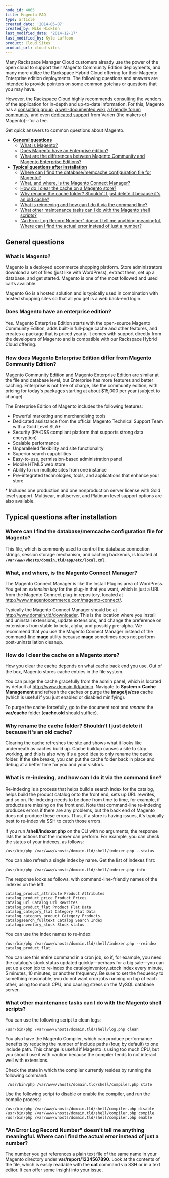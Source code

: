 ```yaml
---
node_id: 4065
title: Magento FAQ
type: article
created_date: '2014-05-07'
created_by: Mike Hicklen
last_modified_date: '2014-12-17'
last_modified_by: Kyle Laffoon
product: Cloud Sites
product_url: cloud-sites
---
```


Many Rackspace Manager Cloud customers already use the power of the open
cloud to support their Magento Community Edition deployments, and many
more utilize the Rackspace Hybrid Cloud offering for their Magento
Enterprise edition deployments. The following questions and answers are
intended to provide pointers on some common gotchas or questions that
you may have.

However, the Rackspace Cloud highly recommends consulting the vendors of
the application for in-depth and up-to-date information. For this,
Magento has a [consulting
group](http://www.magentocommerce.com/consulting "http://www.magentocommerce.com/consulting"),
[a well-documented
wiki](http://www.magentocommerce.com/wiki/ "http://www.magentocommerce.com/wiki/"),
[a friendly forum
community](http://www.magentocommerce.com/boards "http://www.magentocommerce.com/boards"),
and even [dedicated
support](http://www.magentocommerce.com/support/overview "http://www.magentocommerce.com/support/overview")
from Varien (the makers of Magento)--for a fee.

Get quick answers to common questions about Magento.

-   [**General questions**](#generalquestions)
    -   [What is Magento?](#whatismagento)
    -   [Does Magento have an Enterprise edition?](#magentoenterprise)
    -   [What are the differences between Magento Community and Magento
        Enterprise Editions?](#differencescommunityenterprise)
-   [**Typical questions after
    installation**](#typicalquestionsafterinstall)
    -   [Where can I find the database/memcache configuration file for
        Magento?](#locationdbasememcacheconfig)
    -   [What, and where, is the Magento Connect
        Manager?](#connectmanager)
    -   [How do I clear the cache on a Magento store?](#clearcache)
    -   [Why rename the cache folder? Shouldn&rsquo;t I just delete it because
        it's an old cache?](#whyrenamecachefldr)
    -   [What is reindexing and how can I do it via the command
        line?](#reindexingviacmdline)
    -   [What other maintenance tasks can I do with the Magento shell
        scripts?](#othermaintscripts)
    -   ["An Error Log Record Number" doesn't tell me
        anything meaningful. Where can I find the actual error instead
        of just a number?](#errorloginfo)

**General questions**
-------------------------

### What is Magento?

Magento is a deployed ecommerce shopping platform. Store administrators
download a set of files (just like with WordPress), extract them, set up
a database, and get started. Magento is one of the most followed and
used carts available.

Magento Go is a hosted solution and is typically used in combination
with hosted shopping sites so that all you get is a web back-end login.

### Does Magento have an enterprise edition?

Yes. Magento Enterprise Edition starts with the open-source Magento
Community Edition, adds built-in full-page cache and other features, and
creates a package that is priced yearly. It comes with support directly
from the developers of Magento and is compatible with our Rackspace
Hybrid Cloud offering.

### How does Magento Enterprise Edition differ from Magento Community Edition?

Magento Community Edition and Magento Enterprise Edition are similar at
the file and database level, but Enterprise has more features and better
caching. Enterprise is not free of charge, like the community edition,
with pricing for today's packages starting at about \$15,000 per year
(subject to change).

The Enterprise Edition of Magento includes the following features:

-   Powerful marketing and merchandising tools
-   Dedicated assistance from the official Magento Technical Support
    Team with a Gold Level SLA\*
-   Security (PA-DSS compliant platform that supports strong
    data encryption)
-   Scalable performance
-   Unparalleled flexibility and site functionality
-   Superior search capabilities
-   Easy-to-use, permission-based administration panel
-   Mobile HTML5 web store
-   Ability to run multiple sites from one instance
-   Pre-integrated technologies, tools, and applications that enhance
    your store

\* Includes one production and one nonproduction server license with
Gold level support. Multiyear, multiserver, and Platinum level support
options are also available.

Typical questions after installation
----------------------------------------

### Where can I find the database/memcache configuration file for Magento?

This file, which is commonly used to control the database connection
strings, session storage mechanism, and caching backends, is located at
**`/var/www/vhosts/domain.tld/app/etc/local.xml`**.

### What, and where, is the Magento Connect Manager?

The Magento Connect Manager is like the Install Plugins area of
WordPress. You get an *extension key* for the plug-in that you want,
which is just a URL from the Magento Connect plug-in repository, located
at
[<span>http://www.magentocommerce.com/magento-connect/</span>](http://www.magentocommerce.com/magento-connect/).

Typically the Magento Connect Manager should be at
<span>http://www.domain.tld/downloader</span>. This is the location
where you install and uninstall extensions, update extensions, and
change the preference on extensions from stable to beta, alpha, and
possibly pre-alpha. We recommend that you use the Magento Connect
Manager instead of the command-line **mage** utility because **mage**
sometimes does not perform post-uninstallation cleanup.

### How do I clear the cache on a Magento store?

How you clear the cache depends on what cache back end you use. Out of
the box, Magento stores cache entries in the file system.

You can purge the cache gracefully from the admin panel, which is
located by default at <http://www.domain.tld/admin>. Navigate
to **System &gt; Cache Management** and refresh the caches or purge the
**image/js/css** cache (which is useful if you just enabled or disabled
minifying).

To purge the cache forcefully, go to the document root and *rename* the
**var/cache** folder (**cache.old** should suffice).

### Why rename the cache folder? Shouldn&rsquo;t I just delete it because it's an old cache?

Clearing the cache refreshes the site and shows what it looks like
underneath as caches build up. Cache buildup causes a site to stop
working, and this is also why it's a good idea to only rename the cache
folder. If the site breaks, you can put the cache folder back in place
and debug at a better time for you and your visitors.

### What is re-indexing, and how can I do it via the command line?

Re-indexing is a process that helps build a search index for the
catalog, helps build the product catalog onto the front end, sets up URL
rewrites, and so on. Re-indexing needs to be done from time to time, for
example, if products are missing on the front end. Note that
command-line re-indexing produces errors if there are any problems, but
the back end of Magento does not produce these errors. Thus, if a store
is having issues, it's typically best to re-index via SSH to catch those
errors.

If you run **/shell/indexer.php** on the CLI with no arguments, the
response lists the actions that the indexer can perform. For example,
you can check the status of your indexes, as follows:

    /usr/bin/php /var/www/vhosts/domain.tld/shell/indexer.php --status

You can also refresh a single index by name. Get the list of indexes
first:

    /usr/bin/php /var/www/vhosts/domain.tld/shell/indexer.php info

The response looks as follows, with command-line-friendly names of the
indexes on the left:

    catalog_product_attribute Product Attributes
    catalog_product_price Product Prices
    catalog_url Catalog Url Rewrites
    catalog_product_flat Product Flat Data
    catalog_category_flat Category Flat Data
    catalog_category_product Category Products
    catalogsearch_fulltext Catalog Search Index
    cataloginventory_stock Stock status



You can use the index names to re-index:

    /usr/bin/php /var/www/vhosts/domain.tld/shell/indexer.php --reindex catalog_product_flat

You can use this entire command in a cron job, so if, for example, you
need the catalog's stock status updated quickly&mdash;perhaps for a big
sale&mdash;you can set up a cron job to re-index the cataloginventory\_stock
index every minute, 5 minutes, 10 minutes, or another frequency. Be sure
to set the frequency to something reasonable; you do not want cron jobs
running on top of each other, using too much CPU, and causing stress on
the MySQL database server.

### What other maintenance tasks can I do with the Magento shell scripts?

You can use the following script to clean logs:

`/usr/bin/php /var/www/vhosts/domain.tld/shell/log.php clean`

You also have the Magento Compiler, which can produce performance
benefits by reducing the number of include paths (four, by default) to
one include path. This change is useful if Magento is using too much
CPU, but you should use it with caution because the compiler tends to
not interact well with extensions.

Check the state in which the compiler currently resides by running the
following command:

     /usr/bin/php /var/www/vhosts/domain.tld/shell/compiler.php state

Use the following script to disable or enable the compiler, and run the
compile process:

    /usr/bin/php /var/www/vhosts/domain.tld/shell/compiler.php disable
    /usr/bin/php /var/www/vhosts/domain.tld/shell/compiler.php compile
    /usr/bin/php /var/www/vhosts/domain.tld/shell/compiler.php enable

### "An Error Log Record Number" doesn't tell me anything meaningful. Where can I find the actual error instead of just a number?

The number you get references a plain text file of the same name in your
Magento directory under **var/report/1234567890**. Look at the contents
of the file, which is easily readable with the **cat** command via SSH
or in a text editor. It can offer some insight into your issue.

